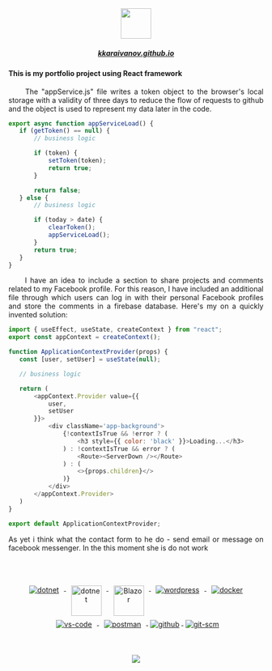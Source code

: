 <div align="center">
    <img src="https://kkaraivanov.github.io/favicon.ico" width="60px" />

##### <a href="https://kkaraivanov.github.io">kkaraivanov.github.io</a>

<div align="left">

#### This is my portfolio project using React framework
<p style="text-align: justify">&nbsp;&nbsp;&nbsp;&nbsp;&nbsp;The "appService.js" file writes a token object to the browser's local storage with a validity of three days to reduce the flow of requests to github and the object is used to represent my data later in the code.</p>

 ```javascript
export async function appServiceLoad() {
    if (getToken() == null) {
        // business logic

        if (token) {
            setToken(token);
            return true;
        }

        return false;
    } else {
        // business logic

        if (today > date) {
            clearToken();
            appServiceLoad();
        }
        return true;
    }
}
 ```
<p style="text-align: justify">&nbsp;&nbsp;&nbsp;&nbsp;&nbsp;I have an idea to include a section to share projects and comments related to my Facebook profile. For this reason, I have included an additional file through which users can log in with their personal Facebook profiles and store the comments in a firebase database. Here's my on a quickly invented solution:</p>


 ```javascript
import { useEffect, useState, createContext } from "react";
export const appContext = createContext();

function ApplicationContextProvider(props) {
    const [user, setUser] = useState(null);

    // business logic

    return (
        <appContext.Provider value={{
            user,
            setUser
        }}>
            <div className='app-background'>
                {!contextIsTrue && !error ? (
                    <h3 style={{ color: 'black' }}>Loading...</h3>
                ) : !contextIsTrue && error ? (
                    <Route><ServerDown /></Route>
                ) : (
                    <>{props.children}</>
                )}
            </div>
        </appContext.Provider>
    )
}

export default ApplicationContextProvider;
 ```

 <p style="text-align: justify">As yet i think what the contact form to he do - send email or message on facebook messenger. In the this moment she is do not work</p>

</div>
<br/><br/>

<p align="center">
  <a href="https://dotnet.microsoft.com/">
    <img src="https://www.vectorlogo.zone/logos/dotnet/dotnet-ar21.svg" alt="dotnet" style="vertical-align:top; margin:4px 10px;">
  </a>
  <a href="https://dotnet.microsoft.com/">
    <img src="https://upload.wikimedia.org/wikipedia/commons/e/ee/.NET_Core_Logo.svg" height="60px" alt="dotnet" style="vertical-align:top; margin:4px 10px;">
  </a>
  <a href="https://dotnet.microsoft.com/apps/aspnet/web-apps/blazor">
    <img src="https://upload.wikimedia.org/wikipedia/commons/d/d0/Blazor.png" alt="Blazor" height="60px" style="vertical-align:top; margin:4px 10px">
  </a>
   <a href="https://reactjs.org/">
    <img src="https://www.vectorlogo.zone/logos/reactjs/reactjs-ar21.svg" alt="wordpress" style="vertical-align:top; margin:4px 10px">
  </a>
  <a href="https://hub.docker.com/">
    <img src="https://www.vectorlogo.zone/logos/docker/docker-ar21.svg" alt="docker" style="vertical-align:top; margin:4px 10px">
  </a> 
  <a href="https://code.visualstudio.com">
    <img src="https://www.vectorlogo.zone/logos/visualstudio_code/visualstudio_code-ar21.svg" alt="vs-code" style="vertical-align:top; margin:4px 10px">
  </a>
  <a href="https://www.postman.com">
    <img src="https://www.vectorlogo.zone/logos/getpostman/getpostman-ar21.svg" alt="postman" style="vertical-align:top; margin:4px 10px">
  </a>
  <a href="https://www.github.com">
    <img src="https://www.vectorlogo.zone/logos/github/github-ar21.svg" alt="github" style="vertical-align:top; margin:4px">
  </a>
  <a href="https://www.git.com">
    <img src="https://www.vectorlogo.zone/logos/git-scm/git-scm-ar21.svg" alt="git-scm" style="vertical-align:top; margin:4px">
  </a>
</p>
<br/><br/>

<div align="center">
<a href="#"><img src="https://github-profile-trophy.vercel.app/?username=kkaraivanov&row=1"></a>
</div>
